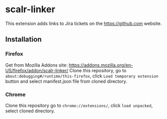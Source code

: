 # scalr-linker

This extension adds links to Jira tickets on the https://github.com website.

## Installation

### Firefox
Get from Mozilla Addons site: https://addons.mozilla.org/en-US/firefox/addon/scalr-linker/
Clone this repository,
go to `about:debugging#/runtime/this-firefox`,
click `Load temporary extension` button and select manifest.json file from cloned directory.

### Chrome
Clone this repository
go to `chrome://extensions/`, click `load unpacked`, select cloned directory.